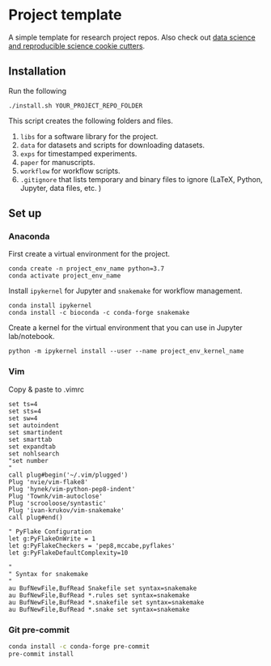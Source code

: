 # Project template

A simple template for research project repos. Also check out [data science and
reproducible science cookie
cutters](https://github.com/audreyr/cookiecutter#data-science).

## Installation

Run the following

    ./install.sh YOUR_PROJECT_REPO_FOLDER

This script creates the following folders and files. 

1. `libs` for a software library for the project.
1. `data` for datasets and scripts for downloading datasets.
1. `exps` for timestamped experiments.
1. `paper` for manuscripts.
1. `workflow` for workflow scripts.
1. `.gitignore` that lists temporary and binary files to ignore (LaTeX, Python, Jupyter, data files, etc. )

## Set up

### Anaconda

First create a virtual environment for the project.

    conda create -n project_env_name python=3.7
    conda activate project_env_name

Install `ipykernel` for Jupyter and `snakemake` for workflow management. 

    conda install ipykernel
    conda install -c bioconda -c conda-forge snakemake

Create a kernel for the virtual environment that you can use in Jupyter lab/notebook.

    python -m ipykernel install --user --name project_env_kernel_name

### Vim

Copy & paste to .vimrc
```vim
set ts=4
set sts=4
set sw=4
set autoindent
set smartindent
set smarttab
set expandtab
set nohlsearch
"set number
"
call plug#begin('~/.vim/plugged')
Plug 'nvie/vim-flake8'
Plug 'hynek/vim-python-pep8-indent'
Plug 'Townk/vim-autoclose'
Plug 'scrooloose/syntastic'
Plug 'ivan-krukov/vim-snakemake'
call plug#end()

" PyFlake Configuration
let g:PyFlakeOnWrite = 1
let g:PyFlakeCheckers = 'pep8,mccabe,pyflakes'
let g:PyFlakeDefaultComplexity=10

"
" Syntax for snakemake
"
au BufNewFile,BufRead Snakefile set syntax=snakemake
au BufNewFile,BufRead *.rules set syntax=snakemake
au BufNewFile,BufRead *.snakefile set syntax=snakemake
au BufNewFile,BufRead *.snake set syntax=snakemake
```

### Git pre-commit

```bash
conda install -c conda-forge pre-commit
pre-commit install
```
